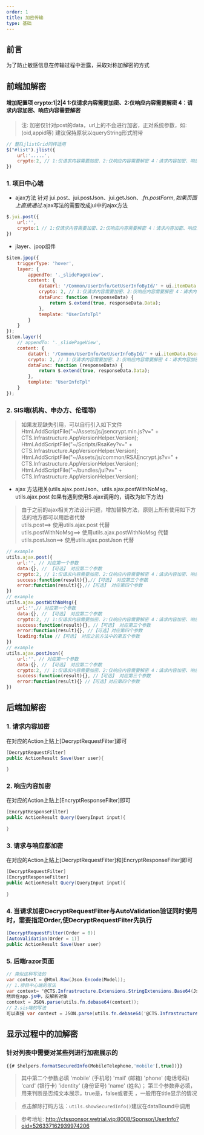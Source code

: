 ```yaml
---
order: 1
title: 加密传输
type: 基础
---
```


## 前言
为了防止敏感信息在传输过程中泄露，采取对称加解密的方式

## 前端加解密

#### 增加配置项 crypto:1|2|4    1:仅请求内容需要加密、2:仅响应内容需要解密 4：请求内容加密、响应内容需要解密
> 注: 加密仅针对post的data，url上的不会进行加密，正对系统参数，如:(oid,appid等) 建议保持原状以queryString形式附带
``` js
// 整队jlistGrid同样适用
$("#list").jlist({
    url:'.....',
    crypto:2, // 1:仅请求内容需要加密、2:仅响应内容需要解密 4：请求内容加密、响应内容需要解密
})
```

### 1. 项目中心端
- ajax方法
针对 jui.post、jui.postJson、jui.getJson、$.fn.postForm,如果页面上直接通过$.ajax写法的需要改成jui中的ajax方法
``` js
$.jui.post({
    url:'',
    crypto:1 // 1:仅请求内容需要加密、2:仅响应内容需要解密 4：请求内容加密、响应内容需要解密
})
```
- jlayer、jpop组件
``` js
$item.jpop({
    triggerType: 'hover',
    layer: {
        appendTo: '._slidePageView',
        content: {
            dataUrl: '/Common/UserInfo/GetUserInfoById/' + ui.itemData.UserId,
            crypto: 2, // 1:仅请求内容需要加密、2:仅响应内容需要解密 4：请求内容加密、响应内容需要解密
            dataFunc: function (responseData) {
                return $.extend(true, responseData.Data);
            },
            template: "UserInfoTpl"
        }
    }
});
$item.layer({
    // appendTo: '._slidePageView',
    content: {
        dataUrl: '/Common/UserInfo/GetUserInfoById/' + ui.itemData.UserId,
        crypto: 2, // 1:仅请求内容需要加密、2:仅响应内容需要解密 4：请求内容加密、响应内容需要解密
        dataFunc: function (responseData) {
            return $.extend(true, responseData.Data);
        },
        template: "UserInfoTpl"
    }
});
```
### 2. SIS端(机构、申办方、伦理等)
>   如果发现缺失引用，可以自行引入如下文件
    Html.AddScriptFile("~/Assets/js/jsencrypt.min.js?v=" + CTS.Infrastructure.AppVersionHelper.Version);
    Html.AddScriptFile("~/Scripts/RsaKey?v=" + CTS.Infrastructure.AppVersionHelper.Version);
    Html.AddScriptFile("~/Assets/js/common/RSAEncrypt.js?v=" + CTS.Infrastructure.AppVersionHelper.Version);
    Html.AddScriptFile("~/bundles/jui?v=" + CTS.Infrastructure.AppVersionHelper.Version);
* ajax 方法相关(utils.ajax.postJson、utils.ajax.postWithNoMsg、utils.ajax.post 如果有遇到使用$.ajax调用的，请改为如下方法)  
> 由于之前的ajax相关方法设计问题，增加替换方法，原则上所有使用如下方法的地方都可以用后者代替  
utils.post==> 使用utils.ajax.post 代替  
utils.postWithNoMsg==> 使用utils.ajax.postWithNoMsg 代替  
utils.postJson==> 使用utils.ajax.postJson 代替  
``` js
// example
utils.ajax.post({
    url:'', // 对应第一个参数
    data:{}, // 【可选】 对应第二个参数
    crypto:2, // 1:仅请求内容需要加密、2:仅响应内容需要解密 4：请求内容加密、响应内容需要解密
    success:function(result){},//【可选】 对应第三个参数
    error:function(result){},//【可选】 对应第四个参数
})
// example
utils.ajax.postWithNoMsg({
    url:'',// 对应第一个参数
    data:{}, // 【可选】 对应第二个参数
    crypto:2, // 1:仅请求内容需要加密、2:仅响应内容需要解密 4：请求内容加密、响应内容需要解密  
    success:function(result){}, //【可选】 对应第三个参数
    error:function(result){}, //【可选】对应第四个参数
    loading:false //【可选】 对应之前方法中的第五个参数
})
// example
utils.ajax.postJson({
    url:'', // 对应第一个参数
    data:{}, // 【可选】 对应第二个参数
    crypto:2, // 1:仅请求内容需要加密、2:仅响应内容需要解密 4：请求内容加密、响应内容需要解密
    success:function(result){}, //【可选】 对应第三个参数
    error:function(result){} //【可选】对应第四个参数
})
```

## 后端加解密


### 1. 请求内容加密
在对应的Action上贴上[DecryptRequestFilter]即可
``` C#
[DecryptRequestFilter]
public ActionResult Save(User user){
    
}
```
### 2. 响应内容加密
在对应的Action上贴上[EncryptResponseFilter]即可
``` C#
[EncryptResponseFilter]
public ActionResult Query(QueryInput input){
    
}
```
### 3. 请求与响应都加密
在对应的Action上贴上[DecryptRequestFilter]和[EncryptResponseFilter]即可
``` C#
[DecryptRequestFilter]
[EncryptResponseFilter]
public ActionResult Query(QueryInput input){
    
}
```
### 4. 当请求加密DecryptRequestFilter与AutoValidation验证同时使用时，需要指定Order,使DecryptRequestFilter先执行
``` C#
[DecryptRequestFilter(Order = 0)]
[AutoValidation(Order = 1)]
public ActionResult Save(User user)
```
### 5. 后端razor页面
``` c#
// 类似这种写法的
var context = @Html.Raw(Json.Encode(Model));
// 1.项目中心端的写法
var context= '@CTS.Infrastructure.Extensions.StringExtensions.Base64(Json.Encode(Model))';
然后在app.js中，反解析对象
context = JSON.parse(utils.fn.debase64(context));
// 2.sis端的写法 
可以直接 var context = JSON.parse(utils.fn.debase64('@CTS.Infrastructure.Extensions.StringExtensions.Base64(Json.Encode(Model))'));
```


## 显示过程中的加解密

### 针对列表中需要对某些列进行加密展示的
``` js
{{# $helpers.formatSecuredInfo(MobileTelephone,'mobile'[,true])}}   

```


>其中第二个参数必填 'mobile' (手机号) 'mail' (邮箱) 'phone' (电话号码) 'card' (银行卡) 'identity' (身份证号) 'name' (姓名)；
>第三个参数非必填，用来判断是否纯文本展示，true是，false或者无 ，一般用在title显示的情况

>点击解除打码方法：`utils.showSecuredInfo()`建议在dataBound中调用

> 参考地址: http://ctssponsor.wetrial.vip:8008/Sponsor/UserInfo?oid=526337162939974206